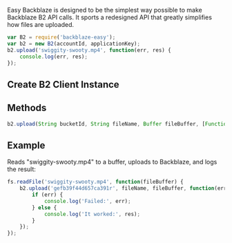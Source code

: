 Easy Backblaze is designed to be the simplest way possible to make Backblaze B2 API calls. It sports a redesigned API that greatly simplifies how files are uploaded.

``` javascript
var B2 = require('backblaze-easy');
var b2 = new B2(accountId, applicationKey);
b2.upload('swiggity-swooty.mp4', function(err, res) {
    console.log(err, res);
});
```

## Create B2 Client Instance


## Methods
``` javascript 
b2.upload(String bucketId, String fileName, Buffer fileBuffer, [Function callback]);
```

## Example

Reads "swiggity-swooty.mp4" to a buffer, uploads to Backblaze, and logs the result:

``` javascript
fs.readFile('swiggity-swooty.mp4', function(fileBuffer) {
    b2.upload('gefb39f44d657ca391r', fileName, fileBuffer, function(err, res) {
        if (err) {
            console.log('Failed:', err);
        } else {
            console.log('It worked:', res);
        }
    });
});
```
